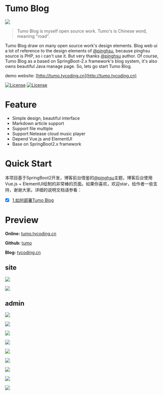 # Tumo Blog

![](http://phfvf87ik.bkt.clouddn.com/start.png)

> Tumo Blog is myself open source work. Tumo's is Chinese word, meaning "road". 

Tumo Blog draw on many open source work's design elements. Blog web ui a lot of reference to the design elements of [@pinghsu](https://github.com/chakhsu/pinghsu), because pinghsu source is PHP, so i can't use it. But very thanks [@pinghsu](https://github.com/chakhsu/pinghsu) author. Of course, Tumo Blog as a based on SpringBoot-2.x framework's blog system, it's also owns beautiful Java manage page. So, lets go start Tumo Blog.

demo website: [http://tumo.tycoding.cn](http://tumo.tycoding.cn)

[![License](https://img.shields.io/badge/version-SpringBoot2-green.svg)](https://github.com/TyCoding/tumo)
[![License](https://img.shields.io/badge/version-Tomcat8-blue.svg)](https://github.com/TyCoding/tumo)

# Feature

* Simple design, beautiful interface
* Markdown article support
* Support file multiple
* Support Netease cloud music player
* Depend Vue.js and ElementUI
* Base on SpringBoot2.x framework

# Quick Start

本项目基于SpringBoot2开发，博客前台借鉴的[@pinghsu](https://github.com/chakhsu/pinghsu)主题，博客后台使用Vue.js + ElementUI绘制的非常棒的页面。如果你喜欢，欢迎star，给作者一些支持，谢谢大家。详细的说明文档请参看：

- [x]  [1.如何部署Tumo Blog](https://github.com/TyCoding/tumo/wiki/%E5%A6%82%E4%BD%95%E9%83%A8%E7%BD%B2Tumo-Blog)

# Preview 

**Online:** [tumo.tycoding.cn](http://tumo.tycoding.cn)

**Github:** [tumo](https://github.com/TyCoding/tumo)

**Blog:** [tycoding.cn](http://tycoding.cn)


## site

![](http://phftvb7kq.bkt.clouddn.com/localhost_8084_.png)

![](http://phftvb7kq.bkt.clouddn.com/localhost_8084_article_5.png)

## admin

![](http://phftvb7kq.bkt.clouddn.com/localhost_8084_login.png)

![](http://phftvb7kq.bkt.clouddn.com/localhost_8084_admin.png)

![](http://phftvb7kq.bkt.clouddn.com/localhost_8084_admin_article_publish.png)

![](http://phftvb7kq.bkt.clouddn.com/localhost_8084_admin_article.png)

![](http://phftvb7kq.bkt.clouddn.com/localhost_8084_admin_comment.png)

![](http://phftvb7kq.bkt.clouddn.com/localhost_8084_admin_category.png)

![](http://phftvb7kq.bkt.clouddn.com/localhost_8084_admin_cover.png)

![](http://phftvb7kq.bkt.clouddn.com/localhost_8084_admin_link.png)

![](http://phftvb7kq.bkt.clouddn.com/localhost_8084_admin_user.png)
